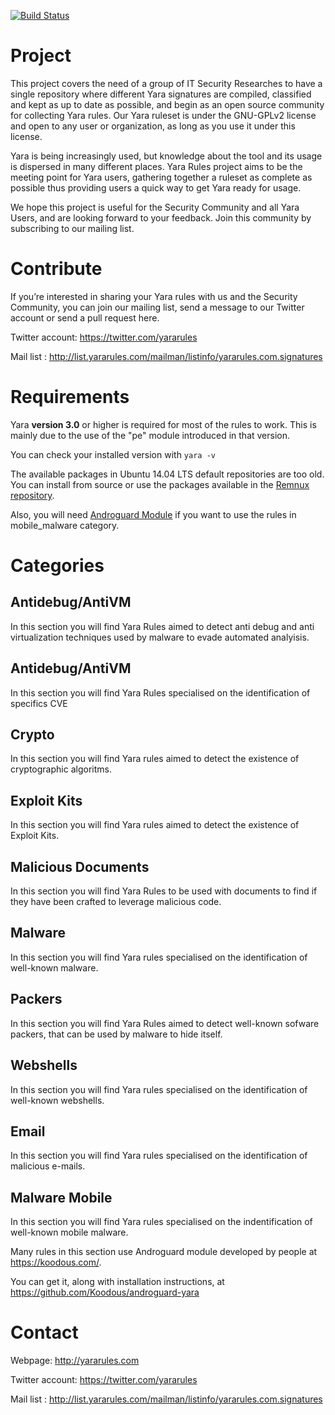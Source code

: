 [![Build Status](https://travis-ci.org/Yara-Rules/rules.svg)](https://travis-ci.org/Yara-Rules/rules)

# Project

This project covers the need of a group of IT Security Researches to have a single repository where different Yara signatures are compiled, classified and kept as up to date as possible, and begin as an open source community for collecting Yara rules. Our Yara ruleset is under the GNU-GPLv2 license and open to any user or organization, as long as you use it under this license.

Yara is being increasingly used, but knowledge about the tool and its usage is dispersed in many different places. Yara Rules project aims to be the meeting point for Yara users, gathering together a ruleset as complete as possible thus providing users a quick way to get Yara ready for usage.

We hope this project is useful for the Security Community and all Yara Users, and are looking forward to your feedback. Join this community by subscribing to our mailing list.

# Contribute

If you’re interested in sharing your Yara rules with us and the Security Community, you can join our mailing list, send a message to our Twitter account or send a pull request here.

Twitter account: https://twitter.com/yararules

Mail list : http://list.yararules.com/mailman/listinfo/yararules.com.signatures

# Requirements

Yara **version 3.0** or higher is required for most of the rules to work. This is mainly due to the use of the "pe" module introduced in that version. 

You can check your installed version with `yara -v`

The available packages in Ubuntu 14.04 LTS default repositories are too old.  You can install from source or use the packages available in the [Remnux repository](https://launchpad.net/~remnux/+archive/ubuntu/stable).

Also, you will need [Androguard Module](https://github.com/Koodous/androguard-yara) if you want to use the rules in mobile_malware category.

# Categories

## Antidebug/AntiVM

In this section you will find Yara Rules aimed to detect anti debug and anti virtualization techniques used by malware to evade automated analyisis.

## Antidebug/AntiVM

In this section you will find Yara Rules specialised on the identification of specifics CVE

## Crypto

In this section you will find Yara rules aimed to detect the existence of cryptographic algoritms.

## Exploit Kits

In this section you will find Yara rules aimed to detect the existence of Exploit Kits.


## Malicious Documents

In this section you will find Yara Rules to be used with documents to find if they have been crafted to leverage malicious code.

## Malware 

In this section you will find Yara rules specialised on the identification of well-known malware.

## Packers

In this section you will find Yara Rules aimed to detect well-known sofware packers, that can be used by malware to hide itself.

## Webshells

In this section you will find Yara rules specialised on the identification of well-known webshells.

## Email

In this section you will find Yara rules specialised on the identification of malicious e-mails.

## Malware Mobile

In this section you will find Yara rules specialised on the indentification of well-known mobile malware.

Many rules in this section use Androguard module developed by people at https://koodous.com/. 

You can get it, along with installation instructions, at https://github.com/Koodous/androguard-yara

# Contact 

Webpage: http://yararules.com

Twitter account: https://twitter.com/yararules

Mail list : http://list.yararules.com/mailman/listinfo/yararules.com.signatures
